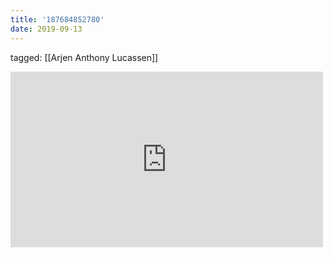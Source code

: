```yaml
---
title: '187684852780'
date: 2019-09-13
---
```

tagged: [[Arjen Anthony Lucassen]]
<iframe allow="accelerometer; autoplay; clipboard-write; encrypted-media; gyroscope; picture-in-picture" allowfullscreen="" frameborder="0" height="281" id="youtube_iframe" src="https://www.youtube.com/embed/Wx3by7ZaaZA?feature=oembed&amp;enablejsapi=1&amp;origin=https://safe.txmblr.com&amp;wmode=opaque" width="500"></iframe>